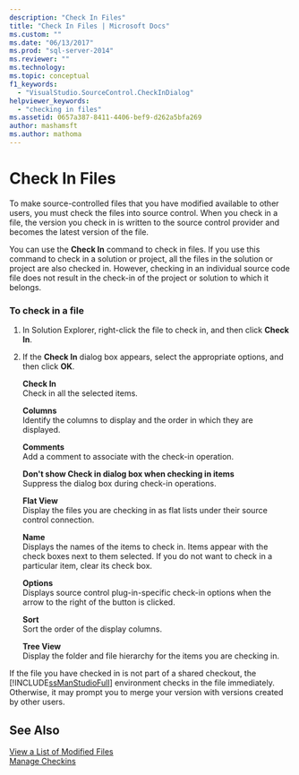 ```yaml
---
description: "Check In Files"
title: "Check In Files | Microsoft Docs"
ms.custom: ""
ms.date: "06/13/2017"
ms.prod: "sql-server-2014"
ms.reviewer: ""
ms.technology:
ms.topic: conceptual
f1_keywords: 
  - "VisualStudio.SourceControl.CheckInDialog"
helpviewer_keywords: 
  - "checking in files"
ms.assetid: 0657a387-8411-4406-bef9-d262a5bfa269
author: mashamsft
ms.author: mathoma
---
```

# Check In Files
  To make source-controlled files that you have modified available to other users, you must check the files into source control. When you check in a file, the version you check in is written to the source control provider and becomes the latest version of the file.  
  
 You can use the **Check In** command to check in files. If you use this command to check in a solution or project, all the files in the solution or project are also checked in. However, checking in an individual source code file does not result in the check-in of the project or solution to which it belongs.  
  
### To check in a file  
  
1.  In Solution Explorer, right-click the file to check in, and then click **Check In**.  
  
2.  If the **Check In** dialog box appears, select the appropriate options, and then click **OK**.  
  
     **Check In**  
     Check in all the selected items.  
  
     **Columns**  
     Identify the columns to display and the order in which they are displayed.  
  
     **Comments**  
     Add a comment to associate with the check-in operation.  
  
     **Don't show Check in dialog box when checking in items**  
     Suppress the dialog box during check-in operations.  
  
     **Flat View**  
     Display the files you are checking in as flat lists under their source control connection.  
  
     **Name**  
     Displays the names of the items to check in. Items appear with the check boxes next to them selected. If you do not want to check in a particular item, clear its check box.  
  
     **Options**  
     Displays source control plug-in-specific check-in options when the arrow to the right of the button is clicked.  
  
     **Sort**  
     Sort the order of the display columns.  
  
     **Tree View**  
     Display the folder and file hierarchy for the items you are checking in.  
  
 If the file you have checked in is not part of a shared checkout, the [!INCLUDE[ssManStudioFull](../includes/ssmanstudiofull-md.md)] environment checks in the file immediately. Otherwise, it may prompt you to merge your version with versions created by other users.  
  
## See Also  
 [View a List of Modified Files](../../2014/database-engine/view-a-list-of-modified-files.md)   
 [Manage Checkins](../../2014/database-engine/manage-checkins.md)  
  
  
